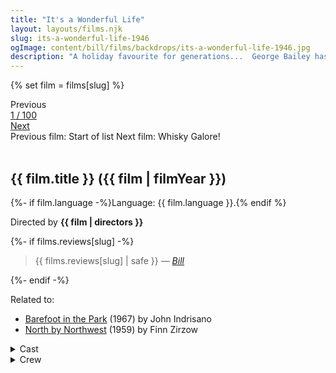 ```yaml
---
title: "It's a Wonderful Life"
layout: layouts/films.njk
slug: its-a-wonderful-life-1946
ogImage: content/bill/films/backdrops/its-a-wonderful-life-1946.jpg
description: "A holiday favourite for generations...  George Bailey has spent his entire life giving to the people of Bedford Falls.  All that prevents rich skinflint Mr. Potter from taking over the entire town is George's modest building and loan company.  But on Christmas Eve the business's $8,000 is lost and George's troubles begin."
---
```


{% set film = films[slug] %}

<nav class="films">
  <div class="prev">
    <span><i class="fa-solid fa-chevron-left fa-xs"></i> Previous</span>
  </div>
  <div>
    <a class="simple" href="../">1 / 100</a>
  </div>
  <div class="next">
    <a href="../whisky-galore-1949">Next <i class="fa-solid fa-chevron-right fa-xs"></i></a>
  </div>
  <div class="hint">
    <span class="prev-hint">
      <span class="sr-only">Previous film:</span>
      Start of list
    </span>
    <span class="next-hint">
      <span class="sr-only">Next film:</span>
      Whisky Galore!
    </span>
  </div>
</nav>

<article class="film slug-its-a-wonderful-life-1946">
  <div class="backdrop-and-poster">
    <img class="poster" src="../films/posters/{{ slug }}.jpg" alt="">
    <img class="backdrop" src="../films/backdrops/{{ slug }}.jpg" alt="">
  </div>

  <h1>{{ film.title }} ({{ film | filmYear }})</h1>

  <p>
    {%- if film.language -%}Language: {{ film.language }}.{% endif %}
    
  </p>

  <p class="director">
    Directed by <strong>{{ film | directors }}</strong>
  </p>

  {%- if films.reviews[slug] -%}
    <blockquote> 
      {{ films.reviews[slug] | safe }} <em>—&nbsp;<a href="/bill">Bill</a></em>
    </blockquote> 
  {%- endif -%}

  <p class="related-films">Related to:</p>
  <ul class="related-films">
  <li><a href="../barefoot-in-the-park-1967">Barefoot in the Park</a> (1967) by John Indrisano</li>
<li><a href="../north-by-northwest-1959">North by Northwest</a> (1959) by Finn Zirzow</li>
  </ul>

  <section class="film-detail">
    <div>
      <details>
        <summary>
          <i class="fa-solid fa-masks-theater"></i>
          Cast
        </summary>
        <ul>
          {%- for cast in film.credits.cast -%}
            <li>
              {{ cast.name }} as <em>{{ cast.character }}</em>
            </li>
          {%- endfor -%}
        </ul>
      </details>
      <details>
        <summary>
          <i class="fa-solid fa-clapperboard"></i>
          Crew
        </summary>
        <ul>
          {%- for crew in film.credits.crew -%}
            <li>
              {{ crew.name }} &mdash; <em>{{ crew.job }}</em>
            </li>
          {%- endfor -%}
        </ul>
      </details>
    </div>
  </section>
</article>
